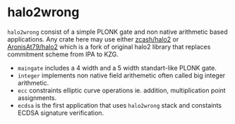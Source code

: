 # halo2wrong

`halo2wrong` consist of a simple PLONK gate and non native arithmetic based applications. Any crate here may use either [zcash/halo2](https://github.com/zcash/halo2) or [AronisAt79/halo2](https://github.com/AronisAt79/halo2) which is a fork of original halo2 library that replaces commitment scheme from IPA to KZG.

* `maingate` includes a 4 width and a 5 width standart-like PLONK gate.
* `integer` implements non native field arithemetic often called big integer arithmetic.
* `ecc` constraints elliptic curve operations ie. addition, multiplication point assignments.
* `ecdsa` is the first application that uses `halo2wrong` stack and constaints ECDSA signature verification.

